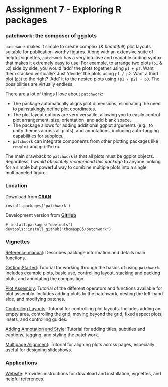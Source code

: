 # Assignment 7 - Exploring R packages

### patchwork: the composer of ggplots

`patchwork` makes it simple to create complex (*& beautiful!*) plot layouts suitable for publication-worthy figures. Along with an extensive suite of helpful vignettes, `patchwork` has a very intuitive and readable coding syntax that makes it extremely easy to use. For example, to arrange two plots (`p1` & `p2`) side by side, you would 'add' the plots together using `p1 + p2`. Want them stacked vertically? Just 'divide' the plots using `p1 / p2`. Want a third plot (`p3`) to the right? 'Add' it to the nested plots using `(p1 / p2) + p3`. The possibilities are virtually endless.

There are a lot of things I love about `patchwork`: 
- The package automatically aligns plot dimensions, eliminating the need to painstakingly define plot coordinates. 
- The plot layout options are very versatile, allowing you to easily control plot arrangement, size, orientation, and add blank space. 
- The package allows for adding additional ggplot arguments (e.g., to unify themes across all plots), and annotations, including auto-tagging capabilities for subplots. 
- `patchwork` can integrate components from other plotting packages like `cowplot` and `gridExtra`. 

The main drawback to `patchwork` is that all plots must be ggplot objects. Regardless, *I would absolutely recommend this package* to anyone looking for a simple but powerful way to combine multiple plots into a single multipaneled figure.


### Location
Download from [**CRAN**](https://cloud.r-project.org/web/packages/patchwork/index.html) 
``` {r}
install.packages('patchwork')
```
Development version from [**GitHub**](https://github.com/thomasp85/patchwork)
```{r}
# install.packages("devtools")
devtools::install_github("thomasp85/patchwork")
```


### Vignettes

[Reference manual](https://cran.r-project.org/web/packages/patchwork/patchwork.pdf):
Describes package information and details main functions. 

[Getting Started](https://cloud.r-project.org/web/packages/patchwork/vignettes/patchwork.html):
Tutorial for working through the basics of using `patchwork`. Includes example plots, basic use, controlling layout, stacking and packing plots, and annotating the composition.

[Plot Assembly](https://patchwork.data-imaginist.com/articles/guides/assembly.html):
Tutorial of the different operators and functions available for plot assembly. Includes adding plots to the patchwork, nesting the left-hand side, and modifying patches.

[Controlling Layouts](https://patchwork.data-imaginist.com/articles/guides/layout.html):
Tutorial for controlling plot layouts. Includes adding an empty area, controlling the grid, moving beyond the grid, fixed aspect plots, insets, and controlling guides.

[Adding Annotation and Style](https://patchwork.data-imaginist.com/articles/guides/annotation.html):
Tutorial for adding titles, subtitles and captions, tagging, and styling the patchwork.

[Multipage Alignment](https://patchwork.data-imaginist.com/articles/guides/multipage.html):
Tutorial for aligning plots across pages, especially useful for designing slideshows.


### Applications
[Website](https://patchwork.data-imaginist.com/index.html):
Provides instructions for download and installation, vignettes, and helpful references.

